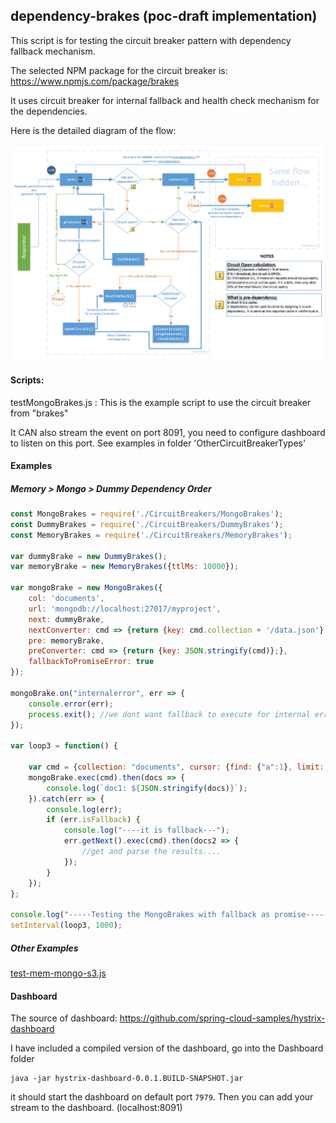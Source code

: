 ## dependency-brakes (poc-draft implementation) ##

This script is for testing the circuit breaker pattern with dependency fallback mechanism.

The selected NPM package for the circuit breaker is: https://www.npmjs.com/package/brakes

It uses circuit breaker for internal fallback and health check mechanism for the dependencies.

Here is the detailed diagram of the flow:

![Flow](Help/DependencyBrakes-decisionFlow.png)

#### Scripts: ####

testMongoBrakes.js : This is the example script to use the circuit breaker from "brakes"

It CAN also stream the event on port 8091, you need to configure dashboard to listen on this port. See examples in folder 'OtherCircuitBreakerTypes'

#### Examples ####

##### Memory > Mongo > Dummy Dependency Order #####
```javascript
const MongoBrakes = require('./CircuitBreakers/MongoBrakes');
const DummyBrakes = require('./CircuitBreakers/DummyBrakes');
const MemoryBrakes = require('./CircuitBreakers/MemoryBrakes');

var dummyBrake = new DummyBrakes();
var memoryBrake = new MemoryBrakes({ttlMs: 10000});

var mongoBrake = new MongoBrakes({
	col: 'documents',
	url: 'mongodb://localhost:27017/myproject',
	next: dummyBrake,
	nextConverter: cmd => {return {key: cmd.collection + '/data.json'};},
	pre: memoryBrake,
	preConverter: cmd => {return {key: JSON.stringify(cmd)};},
	fallbackToPromiseError: true
});

mongoBrake.on("internalerror", err => {
	console.error(err);
	process.exit(); //we dont want fallback to execute for internal errors (like wrong syntax in parameter)
});

var loop3 = function() {

	var cmd = {collection: "documents", cursor: {find: {"a":1}, limit: 1}};//, nextCmd: {key:"documents/all_limit1.json"}};
	mongoBrake.exec(cmd).then(docs => {
		console.log(`doc1: ${JSON.stringify(docs)}`);
	}).catch(err => {
		console.log(err);
		if (err.isFallback) {
			console.log("----it is fallback---");
			err.getNext().exec(cmd).then(docs2 => {
				//get and parse the results....
			});
		}
	});
};

console.log("-----Testing the MongoBrakes with fallback as promise-------");
setInterval(loop3, 1000);
```
##### Other Examples #####
[test-mem-mongo-s3.js](/test-mem-mongo-s3.js)

#### Dashboard ####

The source of dashboard: 
https://github.com/spring-cloud-samples/hystrix-dashboard
 
I have included a compiled version of the dashboard, go into the Dashboard folder

```
java -jar hystrix-dashboard-0.0.1.BUILD-SNAPSHOT.jar
```

it should start the dashboard on default port `7979`.
Then you can add your stream to the dashboard. (localhost:8091)
